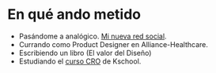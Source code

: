 # En qué ando metido

* Pasándome a analógico. [Mi nueva red social](https://www.linkedin.com/pulse/mi-nueva-red-social-diego-rodr%C3%ADguez-mart%C3%ADn/).
* Currando como Product Designer en Alliance-Healthcare.
* Escribiendo un libro (El valor del Diseño)
* Estudiando el [curso CRO](https://kschool.com/categoria/cursos-de-analitica-web/cursos-cro/) de Kschool.

